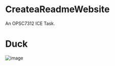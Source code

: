 # CreateaReadmeWebsite
An OPSC7312 ICE Task.
# Duck
![image](https://github.com/romeo12346/CreateaReadmeWebsite/assets/116079876/8519b465-d0f6-41ea-8273-249c969251c7)
